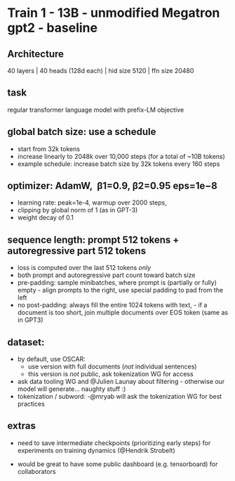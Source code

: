 # Train 1 - 13B - unmodified Megatron gpt2 - baseline

## Architecture

40 layers | 40 heads (128d each) | hid size 5120 | ffn size 20480

## task

regular transformer language model with prefix-LM objective

## global batch size: use a schedule

- start from 32k tokens
- increase linearly to 2048k over 10,000 steps (for a total of ~10B tokens)
- example schedule: increase batch size by 32k tokens every 160 steps

## optimizer: AdamW,  β1=0.9, β2=0.95 eps=1e−8

- learning rate: peak=1e-4, warmup over 2000 steps, 
- clipping by global norm of 1 (as in GPT-3)
- weight decay of 0.1

## sequence length: prompt 512 tokens + autoregressive part 512 tokens

- loss is computed over the last 512 tokens _only_
- both prompt and autoregressive part count toward batch size
- pre-padding: sample minibatches, where prompt is (partially or fully) empty - align prompts to the right, use special padding to pad from the left
- no post-padding: always fill the entire 1024 tokens with text, - if a document is too short, join multiple documents over EOS token (same as in GPT3)

## dataset:

- by default, use OSCAR:
   - use version with full documents (*not* individual sentences) 
   - this version is *not* public, ask tokenization WG for access
- ask data tooling WG and @Julien Launay about filtering - otherwise our model will generate… naughty stuff :)
- tokenization / subword:
   -@mryab will ask the tokenization WG for best practices

## extras

- need to save intermediate checkpoints (prioritizing early steps) for experiments on training dynamics (@Hendrik Strobelt)

- would be great to have some public dashboard (e.g. tensorboard) for collaborators
